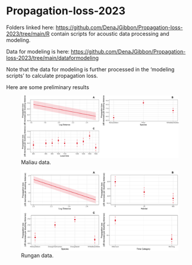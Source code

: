 
<!-- README.md is generated from README.Rmd. Please edit that file -->

# Propagation-loss-2023

Folders linked here:
<https://github.com/DenaJGibbon/Propagation-loss-2023/tree/main/R>
contain scripts for acoustic data processing and modeling.

Data for modeling is here:
<https://github.com/DenaJGibbon/Propagation-loss-2023/tree/main/dataformodeling>

Note that the data for modeling is further processed in the ‘modeling
scripts’ to calculate propagation loss.

Here are some preliminary results

<figure>
<img src="maliauproploss.png" alt="Maliau data." />
<figcaption aria-hidden="true">Maliau data.</figcaption>
</figure>

<figure>
<img src="runganproploss.png" alt="Rungan data." />
<figcaption aria-hidden="true">Rungan data.</figcaption>
</figure>
